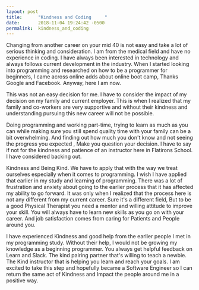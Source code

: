 ```yaml
---
layout: post
title:      "Kindness and Coding     "
date:       2018-11-04 19:24:42 -0500
permalink:  kindness_and_coding
---
```



 Changing from another career on your mid 40 is not easy and take a lot of serious thinking and consideration. I am from the medical field and have no experience in coding. I have always been interested in technology and always follows current development in the industry. When I started looking into programming and researched on how to be a programmer for beginners, 
I came across online adds about online boot camp, Thanks Google and Facebook. Anyway, here I am now.

This was not an easy decision for me. I have to consider the impact of my decision on my family and current employer. This is when I realized that my family and co-workers are very supportive and without their kindness and understanding pursuing this new career will not be possible.

Doing programming and working part-time, trying to learn as much as you can while making sure you still spend quality time with your family can be a bit overwhelming.  And finding out how much you don't know and not seeing the progress you expected , Make you question your decision. I have to say if not for the kindness and patience of an instructor here in Flatirons
School. I have considered backing out. 

Kindness and Being Kind. We have to apply that with the way we treat ourselves especially when it comes to programming. I wish I have applied that earlier in my study and learning of programming. There was a lot of frustration and anxiety about going to the earlier process that it has affected my ability to go forward. It was only when I realized that the process here is not any different from my current career. Sure it's a different field, But to be a good Physical Therapist you need a mentor and willing attitude to improve your skill. You will always have to learn new skills as you go on with your career. And job satisfaction comes from caring for Patients and People around you.

 I have experienced Kindness and good help from the earlier people I met in my programming study. Without their help, I would not be growing my knowledge as a beginning programmer. You always get helpful feedback on Learn and Slack. The kind pairing partner that's willing to teach a newbie. The Kind instructor that is helping you learn and reach your goals. I am excited to take this step and hopefully became a Software Engineer so I can return the same act of Kindness and Impact the people around me in a positive way.



